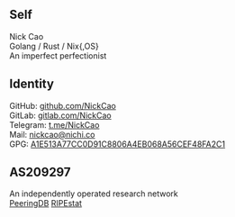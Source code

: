 ## Self
Nick Cao\
Golang / Rust / Nix{,OS}\
An imperfect perfectionist
## Identity
GitHub: [github.com/NickCao](https://github.com/NickCao)\
GitLab: [gitlab.com/NickCao](https://gitlab.com/NickCao)\
Telegram: [t.me/NickCao](https://t.me/NickCao)\
Mail: [nickcao@nichi.co](mailto:nickcao@nichi.co)\
GPG: [A1E513A77CC0D91C8806A4EB068A56CEF48FA2C1](https://keys.openpgp.org/vks/v1/by-fingerprint/A1E513A77CC0D91C8806A4EB068A56CEF48FA2C1)
## AS209297
An independently operated research network\
[PeeringDB](https://as209297.peeringdb.com/) [RIPEstat](https://stat.ripe.net/AS209297)
